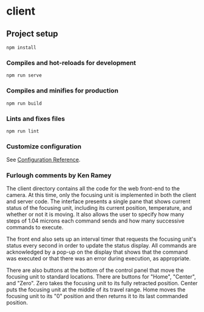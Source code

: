 # client

## Project setup
```
npm install
```

### Compiles and hot-reloads for development
```
npm run serve
```

### Compiles and minifies for production
```
npm run build
```

### Lints and fixes files
```
npm run lint
```

### Customize configuration
See [Configuration Reference](https://cli.vuejs.org/config/).

### Furlough comments by Ken Ramey
The client directory contains all the code for the web front-end to the camera. At this time, only the focusing unit
is implemented in both the client and server code. The interface presents a single pane that shows current status of
the focusing unit, including its current position, temperature, and whether or not it is moving. It also allows the 
user to specify how many steps of 1.04 microns each command sends and how many successive commands to execute.

The front end also sets up an interval timer that requests the focusing unit's status every second in order to update
the status display. All commands are acknowledged by a pop-up on the display that shows that the command was executed
or that there was an error during execution, as appropriate.

There are also buttons at the bottom of the control panel that move the focusing unit to standard locations. There are
buttons for "Home", "Center", and "Zero". Zero takes the focusing unit to its fully retracted position. Center puts the
focusing unit at the middle of its travel range. Home moves the focusing unit to its "0" position and then returns it
to its last commanded position.
